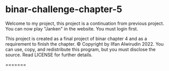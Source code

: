 
# binar-challenge-chapter-5 


Welcome to my project, this project is a continuation from previous project. You can now play "Janken" in the website. You must login first. 

This project is created as a final project of binar chapter 4 and as a requirement to finish the chapter.
© Copyright by Ilfan Alwirudin 2022. You can use, copy, and redistribute this program, but you must disclose the source. Read LICENSE for further details.

=======
